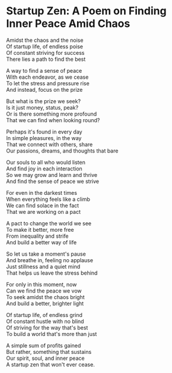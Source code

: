 # Startup Zen: A Poem on Finding Inner Peace Amid Chaos

Amidst the chaos and the noise  
Of startup life, of endless poise  
Of constant striving for success  
There lies a path to find the best  

A way to find a sense of peace  
With each endeavor, as we cease  
To let the stress and pressure rise  
And instead, focus on the prize  

But what is the prize we seek?  
Is it just money, status, peak?  
Or is there something more profound  
That we can find when looking round?  

Perhaps it's found in every day  
In simple pleasures, in the way  
That we connect with others, share  
Our passions, dreams, and thoughts that bare  

Our souls to all who would listen  
And find joy in each interaction  
So we may grow and learn and thrive  
And find the sense of peace we strive  

For even in the darkest times  
When everything feels like a climb  
We can find solace in the fact  
That we are working on a pact  

A pact to change the world we see  
To make it better, more free  
From inequality and strife  
And build a better way of life  

So let us take a moment's pause  
And breathe in, feeling no applause  
Just stillness and a quiet mind  
That helps us leave the stress behind  

For only in this moment, now  
Can we find the peace we vow  
To seek amidst the chaos bright  
And build a better, brighter light  

Of startup life, of endless grind  
Of constant hustle with no blind  
Of striving for the way that's best  
To build a world that's more than just  

A simple sum of profits gained  
But rather, something that sustains  
Our spirit, soul, and inner peace  
A startup zen that won't ever cease.
